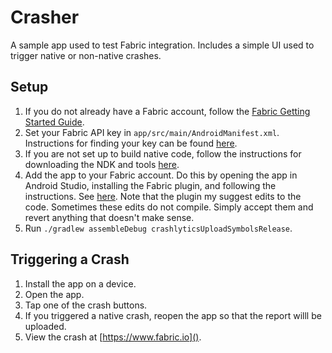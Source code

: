 # Crasher
A sample app used to test Fabric integration. Includes a simple UI used to trigger native or non-native crashes.

## Setup

1. If you do not already have a Fabric account, follow the [Fabric Getting Started Guide](https://docs.fabric.io/android/fabric/overview.html).
1. Set your Fabric API key in `app/src/main/AndroidManifest.xml`. Instructions for finding your key can be found [here](https://docs.fabric.io/android/fabric/settings/api-keys.html).
1. If you are not set up to build native code, follow the instructions for downloading the NDK and tools [here](https://developer.android.com/ndk/guides/index.html#download-ndk).
1. Add the app to your Fabric account. Do this by opening the app in Android Studio, installing the Fabric plugin, and following the instructions. See [here](https://docs.fabric.io/android/fabric/settings/app.html). Note that the plugin my suggest edits to the code. Sometimes these edits do not compile. Simply accept them and revert anything that doesn't make sense.
1. Run `./gradlew assembleDebug crashlyticsUploadSymbolsRelease`.

## Triggering a Crash

1. Install the app on a device.
1. Open the app.
1. Tap one of the crash buttons.
1. If you triggered a native crash, reopen the app so that the report willl be uploaded.
1. View the crash at [https://www.fabric.io]().
